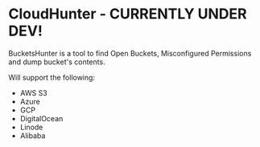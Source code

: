 # CloudHunter - CURRENTLY UNDER DEV!

BucketsHunter is a tool to find Open Buckets, Misconfigured Permissions and dump 
bucket's contents.

Will support the following:

- AWS S3
- Azure
- GCP
- DigitalOcean
- Linode
- Alibaba
